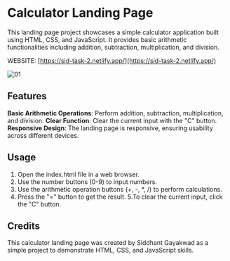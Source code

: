 # Calculator Landing Page

This landing page project showcases a simple calculator application built using HTML, CSS, and JavaScript. It provides basic arithmetic functionalities including addition, subtraction, multiplication, and division.

WEBSITE: [https://sid-task-2.netlify.app/](https://sid-task-2.netlify.app/)

![01](https://github.com/siddhant-gayakwad/CODSOFT/assets/101993978/d4004d19-2bea-43f3-9183-ed3bc6bb959c)

## Features

**Basic Arithmetic Operations**: Perform addition, subtraction, multiplication, and division.
**Clear Function**: Clear the current input with the "C" button.
**Responsive Design**: The landing page is responsive, ensuring usability across different devices.

## Usage

1. Open the index.html file in a web browser.
2. Use the number buttons (0-9) to input numbers.
3. Use the arithmetic operation buttons (+, -, \*, /) to perform calculations.
4. Press the "=" button to get the result.
   5.To clear the current input, click the "C" button.

## Credits

This calculator landing page was created by Siddhant Gayakwad as a simple project to demonstrate HTML, CSS, and JavaScript skills.
